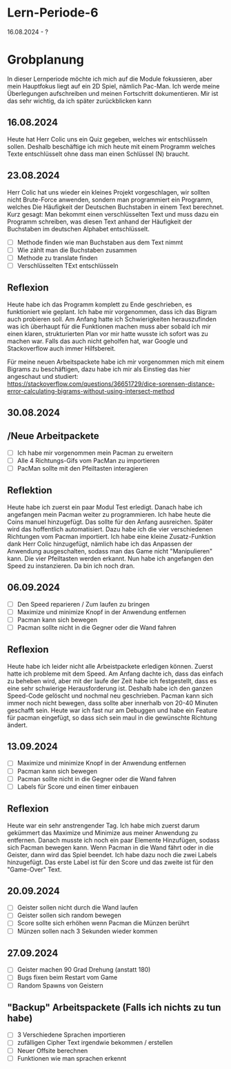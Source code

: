 # Lern-Periode-6
16.08.2024 - ?


# Grobplanung

In dieser Lernperiode möchte ich mich auf die Module fokussieren, aber mein Hauptfokus liegt auf ein 2D Spiel, nämlich Pac-Man.
Ich werde meine Überlegungen aufschreiben und meinen Fortschritt dokumentieren. Mir ist das sehr wichtig, da ich später zurückblicken kann

## 16.08.2024

Heute hat Herr Colic uns ein Quiz gegeben, welches wir entschlüsseln sollen. Deshalb beschäftige ich mich heute mit einem Programm welches Texte entschlüsselt ohne dass man einen Schlüssel (N) braucht.



## 23.08.2024

Herr Colic hat uns wieder ein kleines Projekt vorgeschlagen, wir sollten nicht Brute-Force anwenden, sondern man programmiert ein Programm, welches Die Häufigkeit der Deutschen Buchstaben in einem Text berechnet. Kurz gesagt: Man bekommt einen verschlüsselten Text und muss dazu ein Programm schreiben, was diesen Text anhand der Häufigkeit der Buchstaben im deutschen Alphabet entschlüsselt.

- [ ] Methode finden wie man Buchstaben aus dem Text nimmt
- [ ] Wie zählt man die Buchstaben zusammen
- [ ] Methode zu translate finden
- [ ] Verschlüsselten TExt entschlüsseln

## Reflexion

Heute habe ich das Programm komplett zu Ende geschrieben, es funktioniert wie geplant. Ich habe mir vorgenommen, dass ich das Bigram auch probieren soll. Am Anfang hatte ich Schwierigkeiten herauszufinden was ich überhaupt für die Funktionen machen muss aber sobald ich mir einen klaren, strukturierten Plan vor mir hatte wusste ich sofort was zu machen war. Falls das auch nicht geholfen hat, war Google und Stackoverflow auch immer Hilfsbereit.

Für meine neuen Arbeitspackete habe ich mir vorgenommen mich mit einem Bigrams zu beschäftigen, dazu habe ich mir als Einstieg das hier angeschaut und studiert: 
https://stackoverflow.com/questions/36651729/dice-sorensen-distance-error-calculating-bigrams-without-using-intersect-method


## 30.08.2024
## /Neue Arbeitpackete
- [ ] Ich habe mir vorgenommen mein Pacman zu erweitern
- [ ] Alle 4 Richtungs-Gifs vom PacMan zu importieren
- [ ] PacMan sollte mit den Pfeiltasten interagieren

## Reflektion
Heute habe ich zuerst ein paar Modul Test erledigt. Danach habe ich angefangen mein Pacman weiter zu programmieren. Ich habe heute die Coins manuel hinzugefügt. Das sollte für den Anfang ausreichen. Später wird das hoffentlich automatisiert. Dazu habe ich die vier verschiedenen Richtungen vom Pacman importiert. Ich habe eine kleine Zusatz-Funktion dank Herr Colic hinzugefügt, nämlich habe ich das Anpassen der Anwendung ausgeschalten, sodass man das Game nicht "Manipulieren" kann. Die vier Pfeiltasten werden erkannt. Nun habe ich angefangen den Speed zu instanzieren. Da bin ich noch dran.

## 06.09.2024
- [ ] Den Speed reparieren / Zum laufen zu bringen
- [ ] Maximize und minimize Knopf in der Anwendung entfernen
- [ ] Pacman kann sich bewegen
- [ ] Pacman sollte nicht in die Gegner oder die Wand fahren

## Reflexion
Heute habe ich leider nicht alle Arbeistpackete erledigen können. Zuerst hatte ich probleme mit dem Speed. Am Anfang dachte ich, dass das einfach zu beheben wird, aber mit der laufe der Zeit habe ich festgestellt, dass es eine sehr schwierige Herausforderung ist. Deshalb habe ich den ganzen Speed-Code gelöscht und nochmal neu geschrieben. Pacman kann sich immer noch nicht bewegen, dass sollte aber innerhalb von 20-40 Minuten geschafft sein. Heute war ich fast nur am Debuggen und habe ein Feature für pacman eingefügt, so dass sich sein maul in die gewünschte Richtung ändert.

## 13.09.2024
- [ ] Maximize und minimize Knopf in der Anwendung entfernen
- [ ] Pacman kann sich bewegen
- [ ] Pacman sollte nicht in die Gegner oder die Wand fahren
- [ ] Labels für Score und einen timer einbauen

## Reflexion
Heute war ein sehr anstrengender Tag. Ich habe mich zuerst darum gekümmert das Maximize und Minimize aus meiner Anwendung zu entfernen. Danach musste ich noch ein paar Elemente Hinzufügen, sodass sich Pacman bewegen kann. Wenn Pacman in die Wand fährt oder in die Geister, dann wird das Spiel beendet. Ich habe dazu noch die zwei Labels hinzugefügt. Das erste Label ist für den Score und das zweite ist für den "Game-Over" Text.


## 20.09.2024
 - [ ] Geister sollen nicht durch die Wand laufen
 - [ ] Geister sollen sich random bewegen
 - [ ] Score sollte sich erhöhen wenn Pacman die Münzen berührt
 - [ ] Münzen sollen nach 3 Sekunden wieder kommen

## 27.09.2024
- [ ] Geister machen 90 Grad Drehung (anstatt 180)
- [ ] Bugs fixen beim Restart vom Game
- [ ] Random Spawns von Geistern
    
## "Backup" Arbeitspackete (Falls ich nichts zu tun habe)
- [ ] 3 Verschiedene Sprachen importieren
- [ ] zufälligen Cipher Text irgendwie bekommen / erstellen
- [ ] Neuer Offsite berechnen
- [ ] Funktionen wie man sprachen erkennt
